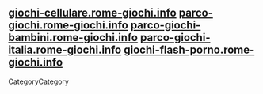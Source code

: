 <a href= http://giochi-cellulare.rome-giochi.info/index.html >giochi-cellulare.rome-giochi.info</a>
<a href= http://parco-giochi.rome-giochi.info/index.html >parco-giochi.rome-giochi.info</a>
<a href= http://parco-giochi-bambini.rome-giochi.info/index.html >parco-giochi-bambini.rome-giochi.info</a>
<a href= http://parco-giochi-italia.rome-giochi.info/index.html >parco-giochi-italia.rome-giochi.info</a>
<a href= http://giochi-flash-porno.rome-giochi.info/index.html >giochi-flash-porno.rome-giochi.info</a>
----
CategoryCategory
